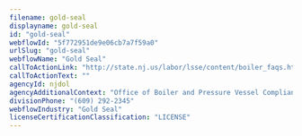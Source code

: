 ```yaml
---
filename: gold-seal
displayname: gold-seal
id: "gold-seal"
webflowId: "5f772951de9e06cb7a7f59a0"
urlSlug: "gold-seal"
webflowName: "Gold Seal"
callToActionLink: "http://state.nj.us/labor/lsse/content/boiler_faqs.html"
callToActionText: ""
agencyId: njdol
agencyAdditionalContext: "Office of Boiler and Pressure Vessel Compliance"
divisionPhone: "(609) 292-2345"
webflowIndustry: "Gold Seal"
licenseCertificationClassification: "LICENSE"
---
```


